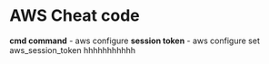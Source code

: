# AWS Cheat code
**cmd command** - aws configure
**session token** - aws configure set aws_session_token hhhhhhhhhhh
